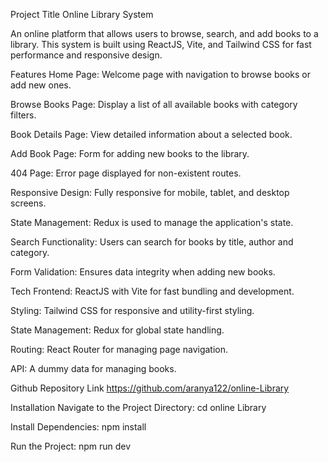 Project Title
Online Library System

An online platform that allows users to browse, search, and add books to a library. This system is built using ReactJS, Vite, and Tailwind CSS for fast performance and responsive design.

Features
Home Page: Welcome page with navigation to browse books or add new ones.

Browse Books Page: Display a list of all available books with category filters.

Book Details Page: View detailed information about a selected book.

Add Book Page: Form for adding new books to the library.

404 Page: Error page displayed for non-existent routes.

Responsive Design: Fully responsive for mobile, tablet, and desktop screens.

State Management: Redux is used to manage the application's state.

Search Functionality: Users can search for books by title, author and category.

Form Validation: Ensures data integrity when adding new books.

Tech
Frontend: ReactJS with Vite for fast bundling and development.

Styling: Tailwind CSS for responsive and utility-first styling.

State Management: Redux for global state handling.

Routing: React Router for managing page navigation.

API: A dummy data for managing books.

Github Repository Link
https://github.com/aranya122/online-Library

Installation
Navigate to the Project Directory: 
cd online Library

Install Dependencies: 
npm install

Run the Project: 
npm run dev